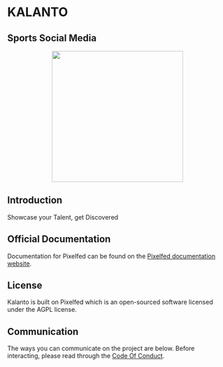 <p align="center"><h1>KALANTO</h1></p>

## Sports Social Media

<p align="center"><img src="https://kalanto.com/img/pixelfed-icon-color.svg" width="300px"></p>


## Introduction

Showcase your Talent, get Discovered



## Official Documentation

Documentation for Pixelfed can be found on the [Pixelfed documentation website](https://docs.pixelfed.org/).

## License

Kalanto is built on Pixelfed which is an open-sourced software licensed under the AGPL license.

## Communication

The ways you can communicate on the project are below. Before interacting, please
read through the [Code Of Conduct](CODE_OF_CONDUCT.md).
